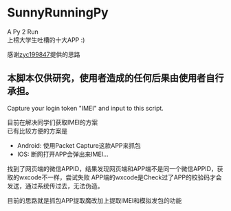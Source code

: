 # SunnyRunningPy
A Py 2 Run    
上榜大学生吐槽的十大APP :) 


感谢[zyc199847](https://github.com/zyc199847)提供的思路  

本脚本仅供研究，使用者造成的任何后果由使用者自行承担。
----
Capture your login token "IMEI" and input to this script.


目前在解决同学们获取IMEI的方案  
已有比较方便的方案是
- Android: 使用Packet Capture这款APP来抓包
- IOS: 断网打开APP会弹出来IMEI...


找到了网页端的微信APPID，结果发现网页端和APP端不是同一个微信APPID，获取的wxcode不一样，尝试失败
APP端的wxcode是Check过了APP的校验码才会发送，通过系统传过去，无法伪造。

目前的思路就是抓包APP提取魔改加上提取IMEI和模拟发包的功能
